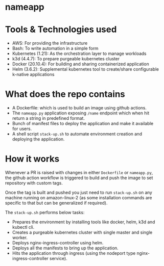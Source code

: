 # nameapp

Tools & Technologies used
=======
 - AWS: For providing the infrastructure
 - Bash: To write automation in a simple form
 - Kubernetes (1.21): As the orchestration layer to manage workloads
 - k3d (4.4.7): To prepare purgeable kubernetes cluster
 - Docker (20.10.4): For building and sharing containerized application
 - Helm (3.6.2): Supplemental kubernetes tool to create/share configurable k-native applications

What does the repo contains
=======
 - A Dockerfile: which is used to build an image using github actions.
 - The `nameapp.py` application exposing `/name` endpoint which when hit return a string in predefined format.
 - Bunch of manifest files to deploy the application and make it available for users.
 - A shell script `stack-up.sh` to automate environment creation and deploying the application.

How it works
=======
Whenever a PR is raised with changes in either `Dockerfile` or `nameapp.py`, the github action workflow is triggered to build and push the image to set repository with custom tags.

Once the tag is built and pushed you just need to run `stack-up.sh` on any machine running on amazon-linux-2 (as some installation commands are specific to that but can be generalized if required).

The `stack-up.sh` performs below tasks:
- Prepares the environment by installing tools like docker, helm, k3d and kubectl cli.
- Creates a purgeable kubernetes cluster with single master and single worker.
- Deploys nginx-ingress-controller using helm.
- Deploys all the manifests to bring up the application.
- Hits the application through ingress (using the nodeport type nginx-ingress-controller service).